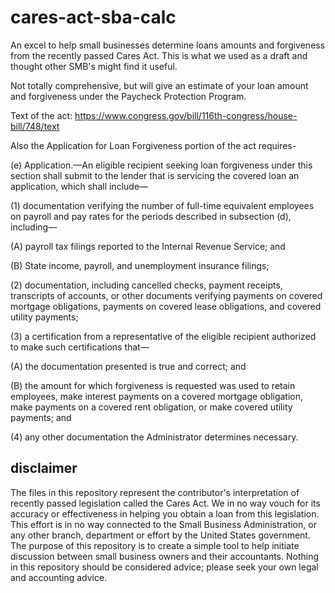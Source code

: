 # cares-act-sba-calc
An excel to help small businesses determine loans amounts and forgiveness from the recently passed Cares Act. This is what we used as a draft and thought other SMB's might find it useful.  

Not totally comprehensive, but will give an estimate of your loan amount and forgiveness under the Paycheck Protection Program.

Text of the act: https://www.congress.gov/bill/116th-congress/house-bill/748/text

Also the Application for Loan Forgiveness portion of the act requires- 

(e) Application.—An eligible recipient seeking loan forgiveness under this section shall submit to the lender that is servicing the covered loan an application, which shall include—

(1) documentation verifying the number of full-time equivalent employees on payroll and pay rates for the periods described in subsection (d), including—

(A) payroll tax filings reported to the Internal Revenue Service; and

(B) State income, payroll, and unemployment insurance filings;

(2) documentation, including cancelled checks, payment receipts, transcripts of accounts, or other documents verifying payments on covered mortgage obligations, payments on covered lease obligations, and covered utility payments;

(3) a certification from a representative of the eligible recipient authorized to make such certifications that—

(A) the documentation presented is true and correct; and

(B) the amount for which forgiveness is requested was used to retain employees, make interest payments on a covered mortgage obligation, make payments on a covered rent obligation, or make covered utility payments; and

(4) any other documentation the Administrator determines necessary.


## disclaimer
The files in this repository represent the contributor's interpretation of recently passed legislation called the Cares Act.  We in no way vouch for its accuracy or effectiveness in helping you obtain a loan from this legislation.  This effort is in no way connected to the Small Business Administration, or any other branch, department or effort by the United States government.  The purpose of this repository is to create a simple tool to help initiate discussion between small business owners and their accountants.  Nothing in this repository should be considered advice; please seek your own legal and accounting advice.  

